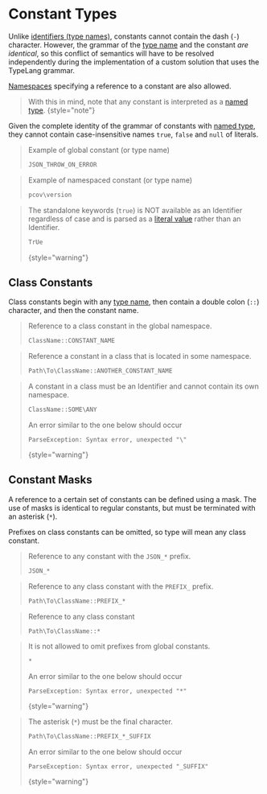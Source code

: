 # Constant Types

<show-structure for="chapter" depth="2"/>

Unlike [identifiers (type names)](basic-types.md), constants cannot contain
the dash (`-`) character. However, the grammar of the [type name](basic-types.md)
and the constant *are identical*, so this conflict of semantics will have to be
resolved independently during the implementation of a custom solution that uses
the TypeLang grammar.

[Namespaces](basic-types.md#namespace) specifying a reference to a constant are
also allowed.

> With this in mind, note that any constant is interpreted as a
> [named type](basic-types.md).
> {style="note"}

Given the complete identity of the grammar of constants with
[named type](basic-types.md), they cannot contain case-insensitive names
`true`, `false` and `null` of literals.

<tabs>
<tab title="Examples">

> Example of global constant (or type name)
> ```typescript
> JSON_THROW_ON_ERROR
> ```

> Example of namespaced constant (or type name)
> ```typescript
> pcov\version
> ```

</tab>
<tab title="Counterexamples">

> The standalone keywords (`true`) is NOT available as an <tooltip
> term="Identifier">Identifier</tooltip> regardless of case and is parsed as a
> <a href="literal-types.md" anchor="boolean-and-null">literal value</a> rather 
> than an <tooltip term="Identifier">Identifier</tooltip>.
> ```typescript
> TrUe
> ```
> {style="warning"}

</tab>
</tabs>

## Class Constants

Class constants begin with any [type name](basic-types.md), then contain 
a double colon (`::`) character, and then the constant name.

<tabs>
<tab title="Examples">

> Reference to a class constant in the global namespace.
> ```typescript
> ClassName::CONSTANT_NAME
> ```

> Reference a constant in a class that is located in some namespace.
> ```typescript
> Path\To\ClassName::ANOTHER_CONSTANT_NAME
> ```

</tab>
<tab title="Counterexamples">

> A constant in a class must be an <tooltip term="Identifier">
> Identifier</tooltip> and cannot contain its own namespace.
> ```typescript
> ClassName::SOME\ANY
> ```
>
> An error similar to the one below should occur
> ```
> ParseException: Syntax error, unexpected "\"
> ```
> {style="warning"}

</tab>
</tabs>

## Constant Masks

A reference to a certain set of constants can be defined using a mask. The
use of masks is identical to regular constants, but must be terminated with
an asterisk (`*`).

Prefixes on class constants can be omitted, so type will mean any class constant.


<tabs>
<tab title="Examples">

> Reference to any constant with the `JSON_*` prefix.
> ```typescript
> JSON_*
> ```

> Reference to any class constant with the `PREFIX_` prefix.
> ```typescript
> Path\To\ClassName::PREFIX_*
> ```

> Reference to any class constant
> ```typescript
> Path\To\ClassName::*
> ```

</tab>
<tab title="Counterexamples">

> It is not allowed to omit prefixes from global constants.
> ```typescript
> *
> ```
>
> An error similar to the one below should occur
> ```
> ParseException: Syntax error, unexpected "*"
> ```
> {style="warning"}

> The asterisk (`*`) must be the final character.
> ```typescript
> Path\To\ClassName::PREFIX_*_SUFFIX
> ```
>
> An error similar to the one below should occur
> ```
> ParseException: Syntax error, unexpected "_SUFFIX"
> ```
> {style="warning"}

</tab>
</tabs>